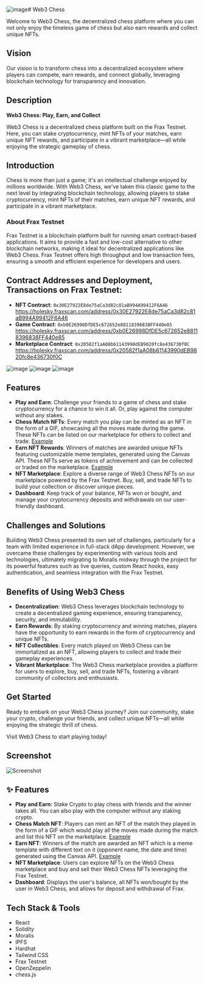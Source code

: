 ![image](https://github.com/kaiesamurai/frx-chess-main/assets/96937608/5b9766df-bddb-4a39-ae51-cb5493303276)# Web3 Chess

Welcome to Web3 Chess, the decentralized chess platform where you can not only enjoy the timeless game of chess but also earn rewards and collect unique NFTs.

## Vision

Our vision is to transform chess into a decentralized ecosystem where players can compete, earn rewards, and connect globally, leveraging blockchain technology for transparency and innovation.

## Description

**Web3 Chess: Play, Earn, and Collect**

Web3 Chess is a decentralized chess platform built on the Frax Testnet. Here, you can stake cryptocurrency, mint NFTs of your matches, earn unique NFT rewards, and participate in a vibrant marketplace—all while enjoying the strategic gameplay of chess.

## Introduction

Chess is more than just a game; it's an intellectual challenge enjoyed by millions worldwide. With Web3 Chess, we've taken this classic game to the next level by integrating blockchain technology, allowing players to stake cryptocurrency, mint NFTs of their matches, earn unique NFT rewards, and participate in a vibrant marketplace.

### About Frax Testnet
Frax Testnet is a blockchain platform built for running smart contract-based applications. It aims to provide a fast and low-cost alternative to other blockchain networks, making it ideal for decentralized applications like Web3 Chess. Frax Testnet offers high throughput and low transaction fees, ensuring a smooth and efficient experience for developers and users.

## Contract Addresses and Deployment, Transactions on Frax Testnet:

- **NFT Contract**: `0x30E27922E8de75aCa3d82c81aB994A99412F6A46`
https://holesky.fraxscan.com/address/0x30E27922E8de75aCa3d82c81aB994A99412F6A46
- **Game Contract**: `0xb0E26998DfDE5c672652e88118396838FF440e85`
https://holesky.fraxscan.com/address/0xb0E26998DfDE5c672652e88118396838FF440e85
- **Marketplace Contract**: `0x20582f1aA08b61143990dEB9820fc8e436730f0C`
https://holesky.fraxscan.com/address/0x20582f1aA08b61143990dEB9820fc8e436730f0C

![image](https://github.com/kaiesamurai/frx-chess-main/assets/96937608/a4169034-1f0c-4378-8890-a69d7aa1b533)
![image](https://github.com/kaiesamurai/frx-chess-main/assets/96937608/49205b3a-514f-4541-8f2b-6744b75174b3)
![image](https://github.com/kaiesamurai/frx-chess-main/assets/96937608/f7421697-cddc-4a67-a131-b114594030a3)

## Features

- **Play and Earn**: Challenge your friends to a game of chess and stake cryptocurrency for a chance to win it all. Or, play against the computer without any stakes.
- **Chess Match NFTs**: Every match you play can be minted as an NFT in the form of a GIF, showcasing all the moves made during the game. These NFTs can be listed on our marketplace for others to collect and trade. [Example](https://drive.google.com/file/d/1BC-vxcBaLHhLk0QbHLtO9ZLF3Ky3IIIG/view?usp=sharing)
- **Earn NFT Rewards**: Winners of matches are awarded unique NFTs featuring customizable meme templates, generated using the Canvas API. These NFTs serve as tokens of achievement and can be collected or traded on the marketplace. [Example](https://drive.google.com/file/d/17D8kcoC8g9celsO9cVAsfnptFDvprIUU/view?usp=sharing)
- **NFT Marketplace**: Explore a diverse range of Web3 Chess NFTs on our marketplace powered by the Frax Testnet. Buy, sell, and trade NFTs to build your collection or discover unique pieces.
- **Dashboard**: Keep track of your balance, NFTs won or bought, and manage your cryptocurrency deposits and withdrawals on our user-friendly dashboard.

## Challenges and Solutions

Building Web3 Chess presented its own set of challenges, particularly for a team with limited experience in full-stack dApp development. However, we overcame these challenges by experimenting with various tools and technologies, ultimately migrating to Moralis midway through the project for its powerful features such as live queries, custom React hooks, easy authentication, and seamless integration with the Frax Testnet.

## Benefits of Using Web3 Chess

- **Decentralization**: Web3 Chess leverages blockchain technology to create a decentralized gaming experience, ensuring transparency, security, and immutability.
- **Earn Rewards**: By staking cryptocurrency and winning matches, players have the opportunity to earn rewards in the form of cryptocurrency and unique NFTs.
- **NFT Collectibles**: Every match played on Web3 Chess can be immortalized as an NFT, allowing players to collect and trade their gameplay experiences.
- **Vibrant Marketplace**: The Web3 Chess marketplace provides a platform for users to explore, buy, sell, and trade NFTs, fostering a vibrant community of collectors and enthusiasts.

## Get Started

Ready to embark on your Web3 Chess journey? Join our community, stake your crypto, challenge your friends, and collect unique NFTs—all while enjoying the strategic thrill of chess.

Visit Web3 Chess to start playing today!

## Screenshot

![Screenshot](https://user-images.githubusercontent.com/53316345/145725775-06f3ddd8-bedd-474f-9d89-74999ad3dcd6.png)

## ✨ Features

- **Play and Earn**: Stake Crypto to play chess with friends and the winner takes all. You can also play with the computer without any staking crypto.
- **Chess Match NFT**: Players can mint an NFT of the match they played in the form of a GIF which would play all the moves made during the match and list this NFT on the marketplace. [Example](https://drive.google.com/file/d/1BC-vxcBaLHhLk0QbHLtO9ZLF3Ky3IIIG/view?usp=sharing)
- **Earn NFT**: Winners of the match are awarded an NFT which is a meme template with different text on it (opponent name, the date and time) generated using the Canvas API. [Example](https://drive.google.com/file/d/17D8kcoC8g9celsO9cVAsfnptFDvprIUU/view?usp=sharing)
- **NFT Marketplace**: Users can explore NFTs on the Web3 Chess marketplace and buy and sell their Web3 Chess NFTs leveraging the Frax Testnet.
- **Dashboard**: Displays the user's balance, all NFTs won/bought by the user in Web3 Chess, and allows for deposit and withdrawal of Frax.

## Tech Stack & Tools

- React
- Solidity
- Moralis
- IPFS
- Hardhat
- Tailwind CSS
- Frax Testnet
- OpenZeppelin
- chess.js
